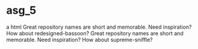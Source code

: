 # asg_5
a html Great repository names are short and memorable. Need inspiration? How about redesigned-bassoon?
Great repository names are short and memorable. Need inspiration? How about supreme-sniffle?
